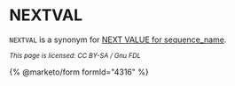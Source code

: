 
# NEXTVAL

`NEXTVAL` is a synonym for [NEXT VALUE for sequence_name](next-value-for-sequence_name.md).


<sub>_This page is licensed: CC BY-SA / Gnu FDL_</sub>


{% @marketo/form formId="4316" %}
